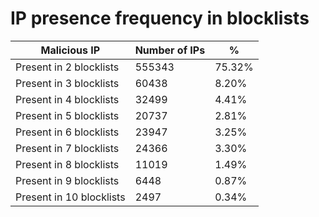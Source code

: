 # IP presence frequency in blocklists
| Malicious IP | Number of IPs | % |
|----|----|----|
| Present in 2 blocklists | 555343 | 75.32% |
| Present in 3 blocklists | 60438 | 8.20% |
| Present in 4 blocklists | 32499 | 4.41% |
| Present in 5 blocklists | 20737 | 2.81% |
| Present in 6 blocklists | 23947 | 3.25% |
| Present in 7 blocklists | 24366 | 3.30% |
| Present in 8 blocklists | 11019 | 1.49% |
| Present in 9 blocklists | 6448 | 0.87% |
| Present in 10 blocklists | 2497 | 0.34% |
